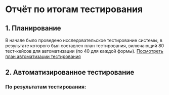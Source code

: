 # Отчёт по итогам тестирования

## 1. Планирование
В начале было проведено исследовательское тестирование системы, в результате которого был составлен план тестирования, включающий 80 тест-кейсов для автоматизации (по 40 для каждой формы). [Посмотреть план автоматизации тестирования](https://github.com/Evgenia450/qa-netology-diplom/blob/main/docs/Plan.md)

## 2. Автоматизированное тестирование

### По результатам тестирования:

